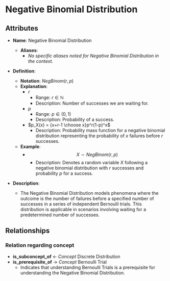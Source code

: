 # Negative Binomial Distribution

## Attributes

- **Name**: Negative Binomial Distribution
  - **Aliases**: 
    - *No specific aliases noted for Negative Binomial Distribution in the context.*

- **Definition**:
  - **Notation**: $NegBinom(r, p)$
  - **Explanation**:
    - $r$ 
      - Range: $r \in \mathbb{N}$
      - Description: Number of successes we are waiting for.
    - $p$
      - Range: $p\in (0,1)$
      - Description: Probability of a success.
    - $p_X(x) = {x+r-1 \choose x}p^r(1-p)^x$
      - Description: Probability mass function for a negative binomial distribution representing the probability of $x$ failures before $r$ successes.
  - **Example**:
    - $$X \sim NegBinom(r, p)$$
      - Description: Denotes a random variable $X$ following a negative binomial distribution with $r$ successes and probability $p$ for a success.

- **Description**: 
  - The Negative Binomial Distribution models phenomena where the outcome is the number of failures before a specified number of successes in a series of independent Bernoulli trials. This distribution is applicable in scenarios involving waiting for a predetermined number of successes.

## Relationships

### Relation regarding concept

- **is_subconcept_of** <- *Concept* Discrete Distribution
- **is_prerequisite_of** → *Concept* Bernoulli Trial
  - Indicates that understanding Bernoulli Trials is a prerequisite for understanding the Negative Binomial Distribution.
